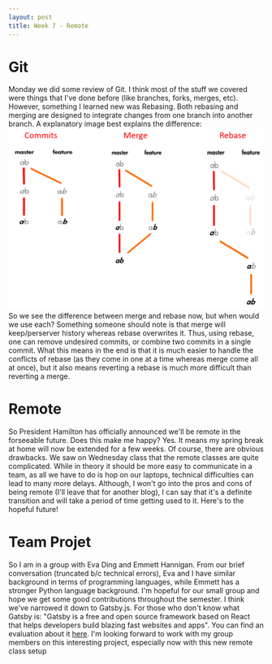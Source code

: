 ```yaml
---
layout: post
title: Week 7 - Remote
---
```


# Git

Monday we did some review of Git. I think most of the stuff we covered were things that I've done before (like branches, forks, merges, etc). However, something I learned new was Rebasing. Both rebasing and merging are designed to integrate changes from one branch into another branch. A explanatory image best explains the difference: ![Merge vs Rebase](../images/rebase.png)
So we see the difference between merge and rebase now, but when would we use each? Something someone should note is that merge will keep/perserver history whereas rebase overwrites it. Thus, using rebase, one can remove undesired commits, or combine two commits in a single commit. What this means in the end is that it is much easier to handle the conflicts of rebase (as they come in one at a time whereas merge come all at once), but it also means reverting a rebase is much more difficult than reverting a merge. 

# Remote

So President Hamilton has officially announced we'll be remote in the forseeable future. Does this make me happy? Yes. It means my spring break at home will now be extended for a few weeks. Of course, there are obvious drawbacks. We saw on Wednesday class that the remote classes are quite complicated. While in theory it should be more easy to communicate in a team, as all we have to do is hop on our laptops, technical difficulties can lead to many more delays. Although, I won't go into the pros and cons of being remote (I'll leave that for another blog), I can say that it's a definite transition and will take a period of time getting used to it. Here's to the hopeful future!

# Team Projet

So I am in a group with Eva Ding and Emmett Hannigan. From our brief conversation (truncated b/c technical errors), Eva and I have similar background in terms of programming languages, while Emmett has a stronger Python language background. I'm hopeful for our small group and hope we get some good contributions throughout the semester. I think we've narrowed it down to Gatsby.js. For those who don't know what Gatsby is: "Gatsby is a free and open source framework based on React that helps developers build blazing fast websites and apps". You can find an evaluation about it [here](https://github.com/nyu-ossd-s20/project-evaluation/blob/master/gatsby_evaluation.md). I'm looking forward to work with my group members on this interesting project, especially now with this new remote class setup

